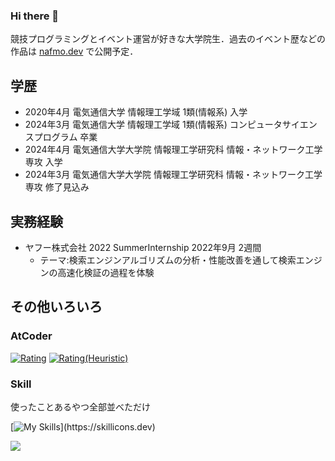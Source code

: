 ### Hi there 👋

競技プログラミングとイベント運営が好きな大学院生．過去のイベント歴などの作品は [nafmo.dev](https://nafmo.dev/works/) で公開予定．


## 学歴
 - 2020年4月 電気通信大学 情報理工学域 1類(情報系) 入学
 - 2024年3月 電気通信大学 情報理工学域 1類(情報系) コンピュータサイエンスプログラム 卒業
 - 2024年4月 電気通信大学大学院 情報理工学研究科 情報・ネットワーク工学専攻 入学
 - 2024年3月 電気通信大学大学院 情報理工学研究科 情報・ネットワーク工学専攻 修了見込み

## 実務経験
 - ヤフー株式会社 2022 SummerInternship 2022年9月 2週間  
   - テーマ:検索エンジンアルゴリズムの分析・性能改善を通して検索エンジンの高速化検証の過程を体験


## その他いろいろ

### AtCoder
[![Rating](https://badgen.org/img/atcoder/Nafmo2/rating/algorithm?style=flat-square)](https://atcoder.jp/users/Nafmo2?contestType=algo)
[![Rating(Heuristic)](https://badgen.org/img/atcoder/Nafmo2/rating/heuristic?style=flat-square)](https://atcoder.jp/users/Nafmo2?contestType=heuristic)

### Skill 
使ったことあるやつ全部並べただけ

[![My Skills](https://skillicons.dev/icons?i=cpp,python,pytorch,git,github,githubactions,docker,html,css,js,netlify,vscode,)](https://skillicons.dev)

![](https://github-readme-stats.vercel.app/api/top-langs?username=Nafmo2)



